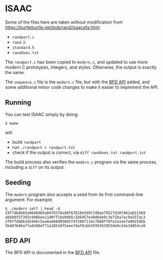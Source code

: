 # ISAAC

Some of the files here are taken without modification from
https://burtleburtle.net/bob/rand/isaacafa.html:

* `randport.c`
* `rand.h`
* `standard.h`
* `randdvec.txt`

The `randport.c` has been copied to `modern.c`, and updated to use
more modern C prototypes, integers, and styles.  Otherwise, the output
is exactly the same.

The `sequence.c` file is the `modern.c` file, but with the [BFD
API](README.md) added, and some additional minor code changes to make
it easier to implement the API.

## Running

You can test ISAAC simply by doing:

```
$ make
```

will:

* build `randport`
* run `./randport > randport.txt`
* check if the output is correct, via `diff randdvec.txt randport.txt`

The build process also verifies the `modern.c` program via the same
process, including a `diff` on its output.

## Seeding

The `modern` program also accepts a seed from its first command-line
argument.  For example:

```
$ ./modern ietf | head -4
29f7dbdb03a9646665a0d78376ed8f67010e93917d8ae79527d30f462a031569
abbb0f5f393cd98bee11d0ff1be9db5c1b6457ea9d6de0c3e71ba7ac9a557ac3
2f97fdb8b1d5446c5ea8ad60d05665f4f206f11dc7b68ff0fe2a1eefa9025dbb
5b407646a7fa4390df71a18510f5eee7daf0cbb35952639534e9c43e3d85dca9
```

## BFD API

The BFD API is documented in the [BFD API](README.md) file.
